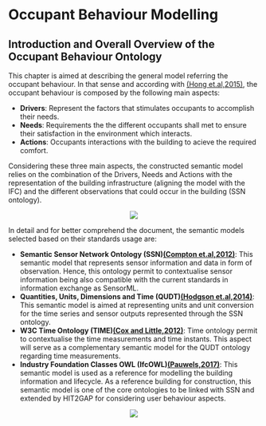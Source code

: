 # Occupant Behaviour Modelling

## Introduction and Overall Overview of the Occupant Behaviour Ontology

This chapter is aimed at describing the general model referring the occupant behaviour. In that sense and according with [(Hong et.al,2015)][@Honng2015], the occupant behaviour is composed by the following main aspects:

- **Drivers**: Represent the factors that stimulates occupants to accomplish their needs.
- **Needs**: Requirements the the different occupants shall met to ensure their satisfaction in the environment which interacts.
- **Actions**: Occupants interactions with the building to acieve the required comfort.

Considering these three main aspects, the constructed semantic model relies on the combination of the Drivers, Needs and Actions with the representation of the building infrastructure (aligning the model with the IFC) and the different observations that could occur in the building (SSN ontology).

<div style="text-align:center">

<img src="http://www.plantuml.com/plantuml/png/jLhTRzms4d_dNq7W7fe0Zdl8uw88iFvA3THPD-lKm1qE1LVYhbXBeafI6o_k-h_V32bAf4HfZGFk8S2Qy-DmPZYSBqLdhEJqxvSV2T4lecwOOXNDIgOr_JUXTAsK_7ujIwde3LClLsNB_UgThCs4SiMobuEIRPqxqY_YK1XFaohdQjZoMV4J-IiuLXkkk3IdXb-F-JmNd9cnX6jZbDYrXW-YK63AQqAS1lVxR9qPMFxff_kxwq-Vh4eYfwywNsdOMn_WxvfLF5pvAzYzoRAsORNn370_EpXuBjjTYNeTU0rwnKnBiUVQd4eUB_yXTq-WNlAuRvgZe3_VFttyl7x4imRQ5sd4NcJC25dFORxoHYepJyraLO6aYppkECztOFev-hhayqTuOtsLeFOC1cowRK04LcwDQZFJAdvRSf0hC74e3aF4PdzVesje16stNqR7xi1mHw_MXFoeP0D2dpoDXiGjhxLKczOqxJdUlp7muXZZTQgrSJxo92eUCxXXXkEgLU38oYG8Z7BLYZ87TqXPOSkgfkHvPmmDaCtd50IsBs46qqU7lFLUUdN_8Uk0bhpb6oMEAMSUEShj4NYSSQRh0jvx1iOJseXCnpmfX0ocpBDKBsXL-woynO48tfuczQVSrbmTJdUgFLYh92Ln672ZVIaEm64PTr_dyFJLWd5kwwDGiaRxiTBV-nt3EANdzcnF41khb8Tw1bkp85eF4kX9Ru9UIuI-BcATneiGzy1IWj_meyXuYe9NTCKBTXIoLVECcPwFOyy2tnjGtzrVI9KL8dzFOs37fL7kqPt3jH0xty1ltPgsMeBrOU6qsJzp_fAC1ryW2kjbez_k8Hq8NcVBveTRt4DIMCJqByrXpy5kXCxcaFu22wugLbwVWTrlD-kSDGPYnPcprzkVlwvl_oSml3PUGWQOLSiKM9DOZlFO3loRqEs2NjtvcMmnLfs1tQz_FMVgHyLjACduEEoDQvXATFafAamgzZfPxG_vfOLDKWkR6S-uwnSfD3yFU-8Lf5gRWSw3eJ23h7ecudMWEHFMB5kgPXvapagdOFgCX-tv9trRCL6UXpqMa1RVyFAJnL4dBgkXjdn3bDbyhzy2U-9PKKEKOFKRv7g4bCsoqpcNX99Rc3OVgJ1a3n-smVIyd07XfHxXMfOmjZHO1FpPYiOM8KkeRxN01_ZhjvkdQFq1JCF0Diawfh_vacVmmEP0eQGXRN0-NdxbkYrJL2mJe9oNAa73QDtg1E6khIV-tWTwA48LWxINsWZ5ouxjnFWj37iDVusb97xnmuTFAAoKQaKBOJuUMBCIUgsrEDGyVv8H40hf1IIf9MGX8nigzrs9I21GLcq9XITauNrN0vc26TeeUPGl76euJ7UA0uRdHFf-RESSJLqIAF8eCkxOxwGnii8JbkeiyimfC41fAFOLSCi6pkLK1it44MEdHeWf9CG_RKEI9jtwEpE4kmjQG3ZDmRuNb9li_LYgJccRs0bc74uP_CkWCO4xeqrnqk0E9QrjvdS6u18AC5f1Bg4LvuO2pZRGA91krH7iTsbJhUL59BBjzbOCBESPI3p8vI866U0IhjEggXkUOLD9lxCJxeDc70tXZ69FX3LGsyfquTcXs53XkX9tHiqu_nCuV2TgPrEW2kjDb0dG94WO35WDHWG5RVUFVW6_mJLuY0Pv71k2R31hPtORwq8BBJai8YWJERvFnNBX9C1piXAiXQmj38MoTzyvrunMKV8dlWRIRLPGfX4FJkd4tVq1WOFdQCT3oT0x-6l6uI4SyIPgUATmfs225l9NnXjxBKuKZGVj50vDQjWmxzoZ8eCy2rDO9NgDTlq41JXW-lukK6VGdmQdAbOV-FmnKAGGz_hX8GRFYHQSbQQu03-1C0fA7wJCRKa3I7-BCtOCQrBYYoHjArHX_H1V94RDlG8Xy6zuw6NlFYsEITmxWSF1Dz3G1IXwi0OWkGqiEWmCF_v0RhZEb6Wy4-GABIzrqo4RNR3E83_yICWmDFhFXmzsAjClOOp313u4k89fN1Ws8SIrDYkF0QVKXDZ4Vtdvpx-vDFmld-wd19lUfyj3EYTkL8JY1JEgb9xzF0UztWs8i614DOTH3_9nD1BFcP1W9pw9zNYUv2H2tNtDDPYeiLMi9dqr5Ye59LYQOCkkDCcMMcGuCXIkDxhY6GT7q0FCAzn3u2b208PRd_CGw4mXV69rmR2RS2zwPpF9eGvJHMVGoR0A3JMQtYp2WWaE2STQJlpHlXNLkbxjnylXHjmNZhZSba1mLv-GQ0nc4_bexcKt_WxERlyYax4Oxi5QQ_LdcvjL2xycydTJiXaHx5Xcl6KyF5lQEpKhSl33FxSJvFSBX4ocQjrpyfK2YQPo7N5cHaO6KbyinZjmQ4QMXcoBy0vbGS7uRIhYgAwT0aOrRUVvUm4t5ZX-FpE5N6PhHEv2up1BHLxN1Q-mQkbj6fDluNr90CoG7stDCzp7z0dklEGsELW9_1mC6KIJBpAQWqM0OUgr10idNYGz1hDg3KEl1LGgoGNaqSnb0J6CMoBbNOhnI_QTsv-hpi-txSwLgyJFsMoGiU-yU-xZXxuQ7XVFhquXgdz60GJ2PZHvjrAveZvnbouhqtUopEds_k7tXytDU-jIVbHiRoBg7YDIr3D6bA5JZ9VZ_f2GeAEqYeSpwDNGhrmnpVDDFOOx64tWHdse1Izq7YaUuwuPvO-6eAbDP3GcTVUBGz4KfOk-AL8_YqmJun1Ckhbhc8_TiBMZHCdTJarJ13jsJH3i_BIxAphDNdr5fJKK_DWHGblPtNfNVFYUUm07Yo6sxy2ZOgvV3Q6k8OzmRYa4-UOyWld5KAMWLO-mrxOpmEK077Jk4JXOZrbZBpvX2sl_duv-aZtw1ftvGH5Mda6Lgkq291cXe8TIa7aRwTey1GKlbEqO5ARJfY7okeyrYv3XMyqYRFXKGspLtt_i3UF3fDmF2RExHb-jaWn6c0alEomONQLD15yvn1nbOuwUbS0hl4gSx6cJpLqEwUyQtpLsBzXTJi3TR3OezBa2yIhj2BEI9Q8QoDQlMgUYqvgazopN-zaslakCu3BT9nDRMBX9PhWq7QYJn8mz34J3TFmSqix6pu62oJW91HjDIYp54k9XGx1ZtFW796pMISpHhK--iwHGoMyivu7-cqaAcVgsCdUzRfBloip-qu3DQU67W9Zav__ngk_pujKetmz7X8uvb5gheNUrKqWI2U4Yw3u3lFl_9x1eWxVqXVhGOXOuNx6lT1xjNXFssSEByEshQx-dntSZ1XhC65g8TniilqPYphGSmrudv7y1"/>
</div>

In detail and for better comprehend the document, the semantic models selected based on their standards usage are: 

- **Semantic Sensor Network Ontology (SSN)[(Compton et.al,2012)][@Compton2012]**: This semantic model that represents sensor information and data in form of observation. Hence, this ontology permit to contextualise sensor information being also compatible with the current standards in information exchange as SensorML.
- **Quantities, Units, Dimensions and Time (QUDT)[(Hodgson et.al,2014)][@Hodgson2014]**: This semantic model is aimed at representing units and unit conversion for the time series and sensor outputs represented through the SSN ontology.
- **W3C Time Ontology (TIME)[(Cox and Little,2012)][@Cox2017]**: Time ontology permit to contextualise the time measurements and time instants. This aspect will serve as a complementary semantic model for the QUDT ontology regarding time measurements.
- **Industry Foundation Classes OWL (IfcOWL)[(Pauwels,2017)][@Pauwels2017]**: This semantic model is used as a reference for modelling the building information and lifecycle. As a reference building for construction, this semantic model is one of the core ontologies to be linked with SSN and extended by HIT2GAP for considering user behaviour aspects.

<div style="text-align:center">
<img src="http://www.plantuml.com/plantuml/png/AqXCpavCJrLGyl0CCN9t352gvghbuYg0YNgwEQE910VxAIcW2WM6keIWYuLu-hf2nQ0cA-ZgAW0r8tE1fdC1XNHrGIP0M21z0000"/>
</div>



[@Honng2015]: http://doi.org/10.1016/j.buildenv.2015.08.006 "Hong, T., D’Oca, S., Taylor-Lange, S. C., Turner, W. J. N., Chen, Y., & Corgnati, S. P. (2015). An ontology to represent energy-related occupant behavior in buildings. Part II: Implementation of the DNAS framework using an XML schema. Building and Environment, 94(P1), 196–205."

[@Compton2012]: http://doi.org/10.1016/j.websem.2012.05.003 "Compton, M., Barnaghi, P., Bermudez, L., García-Castro, R., Corcho, O., Cox, S., … Taylor, K. (2012). The SSN ontology of the W3C semantic sensor network incubator group. Web Semantics: Science, Services and Agents on the World Wide Web, 17, 25–32." 

[@Hodgson2014]: http://qudt.org/ "Hodgson, R., Keller, P. J., Hodges, J., & Spivak, J. (2014). QUDT - Quantities, Units, Dimensions and Data Types Ontologies." 

[@Cox2017]: https://www.w3.org/TR/owl-time/ "Cox, S., Little, Chris. (2017). Time Ontology in OWL- W3C Working Draft 02 February 2017."

[@Pauwels2017]: http://openbimstandards.org/standards/ifcowl/ "Pauwels, P. IfcOWL Web Page"

